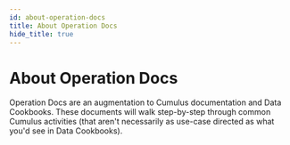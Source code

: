 ```yaml
---
id: about-operation-docs
title: About Operation Docs
hide_title: true
---
```


# About Operation Docs

Operation Docs are an augmentation to Cumulus documentation and Data Cookbooks. These documents will walk step-by-step through common Cumulus activities (that aren't necessarily as use-case directed as what you'd see in Data Cookbooks).
